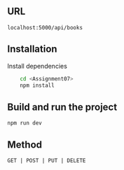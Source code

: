 
## URL
    localhost:5000/api/books


## Installation

Install dependencies
```bash
    cd <Assignment07>
    npm install
```
    
## Build and run the project
    npm run dev

    
## Method
    GET | POST | PUT | DELETE